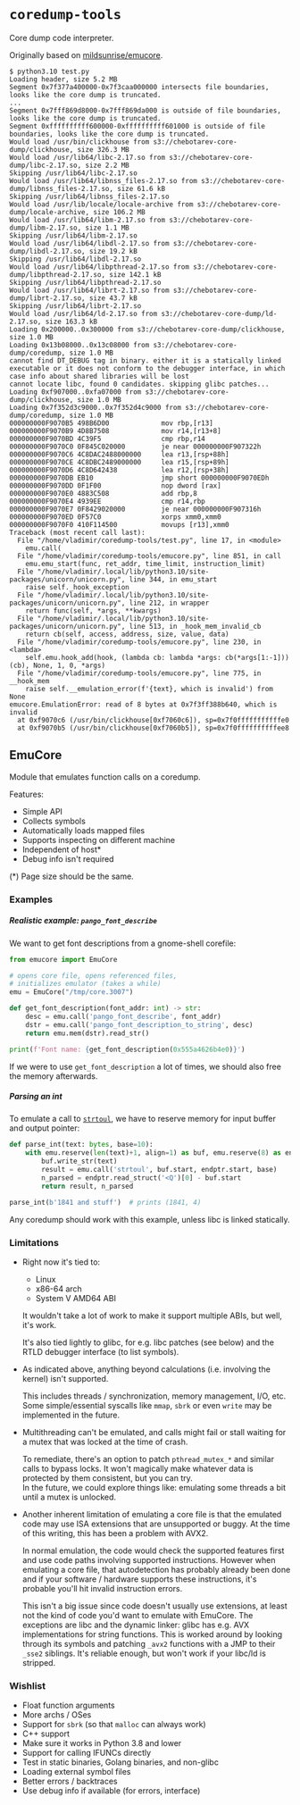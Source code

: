# `coredump-tools`

Core dump code interpreter.

Originally based on [mildsunrise/emucore](https://github.com/mildsunrise/emucore).

```
$ python3.10 test.py 
Loading header, size 5.2 MB
Segment 0x7f377a400000-0x7f3caa000000 intersects file boundaries, looks like the core dump is truncated.
...
Segment 0x7fff869d8000-0x7fff869da000 is outside of file boundaries, looks like the core dump is truncated.
Segment 0xffffffffff600000-0xffffffffff601000 is outside of file boundaries, looks like the core dump is truncated.
Would load /usr/bin/clickhouse from s3://chebotarev-core-dump/clickhouse, size 326.3 MB
Would load /usr/lib64/libc-2.17.so from s3://chebotarev-core-dump/libc-2.17.so, size 2.2 MB
Skipping /usr/lib64/libc-2.17.so
Would load /usr/lib64/libnss_files-2.17.so from s3://chebotarev-core-dump/libnss_files-2.17.so, size 61.6 kB
Skipping /usr/lib64/libnss_files-2.17.so
Would load /usr/lib/locale/locale-archive from s3://chebotarev-core-dump/locale-archive, size 106.2 MB
Would load /usr/lib64/libm-2.17.so from s3://chebotarev-core-dump/libm-2.17.so, size 1.1 MB
Skipping /usr/lib64/libm-2.17.so
Would load /usr/lib64/libdl-2.17.so from s3://chebotarev-core-dump/libdl-2.17.so, size 19.2 kB
Skipping /usr/lib64/libdl-2.17.so
Would load /usr/lib64/libpthread-2.17.so from s3://chebotarev-core-dump/libpthread-2.17.so, size 142.1 kB
Skipping /usr/lib64/libpthread-2.17.so
Would load /usr/lib64/librt-2.17.so from s3://chebotarev-core-dump/librt-2.17.so, size 43.7 kB
Skipping /usr/lib64/librt-2.17.so
Would load /usr/lib64/ld-2.17.so from s3://chebotarev-core-dump/ld-2.17.so, size 163.3 kB
Loading 0x200000..0x300000 from s3://chebotarev-core-dump/clickhouse, size 1.0 MB
Loading 0x13b08000..0x13c08000 from s3://chebotarev-core-dump/coredump, size 1.0 MB
cannot find DT_DEBUG tag in binary. either it is a statically linked executable or it does not conform to the debugger interface, in which case info about shared libraries will be lost
cannot locate libc, found 0 candidates. skipping glibc patches...
Loading 0xf907000..0xfa07000 from s3://chebotarev-core-dump/clickhouse, size 1.0 MB
Loading 0x7f352d3c9000..0x7f352d4c9000 from s3://chebotarev-core-dump/coredump, size 1.0 MB
000000000F9070B5 498B6D00             mov rbp,[r13]
000000000F9070B9 4D8B7508             mov r14,[r13+8]
000000000F9070BD 4C39F5               cmp rbp,r14
000000000F9070C0 0F845C020000         je near 000000000F907322h
000000000F9070C6 4C8DAC2488000000     lea r13,[rsp+88h]
000000000F9070CE 4C8DBC2489000000     lea r15,[rsp+89h]
000000000F9070D6 4C8D642438           lea r12,[rsp+38h]
000000000F9070DB EB10                 jmp short 000000000F9070EDh
000000000F9070DD 0F1F00               nop dword [rax]
000000000F9070E0 4883C508             add rbp,8
000000000F9070E4 4939EE               cmp r14,rbp
000000000F9070E7 0F8429020000         je near 000000000F907316h
000000000F9070ED 0F57C0               xorps xmm0,xmm0
000000000F9070F0 410F114500           movups [r13],xmm0
Traceback (most recent call last):
  File "/home/vladimir/coredump-tools/test.py", line 17, in <module>
    emu.call(
  File "/home/vladimir/coredump-tools/emucore.py", line 851, in call
    emu.emu_start(func, ret_addr, time_limit, instruction_limit)
  File "/home/vladimir/.local/lib/python3.10/site-packages/unicorn/unicorn.py", line 344, in emu_start
    raise self._hook_exception
  File "/home/vladimir/.local/lib/python3.10/site-packages/unicorn/unicorn.py", line 212, in wrapper
    return func(self, *args, **kwargs)
  File "/home/vladimir/.local/lib/python3.10/site-packages/unicorn/unicorn.py", line 513, in _hook_mem_invalid_cb
    return cb(self, access, address, size, value, data)
  File "/home/vladimir/coredump-tools/emucore.py", line 230, in <lambda>
    self.emu.hook_add(hook, (lambda cb: lambda *args: cb(*args[1:-1]))(cb), None, 1, 0, *args)
  File "/home/vladimir/coredump-tools/emucore.py", line 775, in __hook_mem
    raise self.__emulation_error(f'{text}, which is invalid') from None
emucore.EmulationError: read of 8 bytes at 0x7f3ff388b640, which is invalid
  at 0xf9070c6 (/usr/bin/clickhouse[0xf7060c6]), sp=0x7f0fffffffffffe0
  at 0xf9070b5 (/usr/bin/clickhouse[0xf7060b5]), sp=0x7f0ffffffffffee8
```

## EmuCore

Module that emulates function calls on a coredump.

Features:
 - Simple API
 - Collects symbols
 - Automatically loads mapped files
 - Supports inspecting on different machine
 - Independent of host*
 - Debug info isn't required

(*) Page size should be the same.

### Examples

##### Realistic example: `pango_font_describe`

We want to get font descriptions from a gnome-shell corefile:

```python
from emucore import EmuCore

# opens core file, opens referenced files,
# initializes emulator (takes a while)
emu = EmuCore("/tmp/core.3007")

def get_font_description(font_addr: int) -> str:
    desc = emu.call('pango_font_describe', font_addr)
    dstr = emu.call('pango_font_description_to_string', desc)
    return emu.mem(dstr).read_str()

print(f'Font name: {get_font_description(0x555a4626b4e0)}')
```

If we were to use `get_font_description` a lot of times, we should also free the memory afterwards.

##### Parsing an int

To emulate a call to [`strtoul`](https://linux.die.net/man/3/strtoul), we have to reserve memory for input buffer and output pointer:

```python
def parse_int(text: bytes, base=10):
    with emu.reserve(len(text)+1, align=1) as buf, emu.reserve(8) as endptr:
        buf.write_str(text)
        result = emu.call('strtoul', buf.start, endptr.start, base)
        n_parsed = endptr.read_struct('<Q')[0] - buf.start
        return result, n_parsed

parse_int(b'1841 and stuff')  # prints (1841, 4)
```

Any coredump should work with this example, unless libc is linked statically.


### Limitations

 - Right now it's tied to:

    - Linux
    - x86-64 arch
    - System V AMD64 ABI

   It wouldn't take a lot of work to make it support multiple ABIs, but well, it's work.

   It's also tied lightly to glibc, for e.g. libc patches (see below) and the RTLD debugger interface (to list symbols).

 - As indicated above, anything beyond calculations (i.e. involving the kernel) isn't supported.

   This includes threads / synchronization, memory management, I/O, etc. Some simple/essential syscalls like `mmap`, `sbrk` or even `write` may be implemented in the future.

 - Multithreading can't be emulated, and calls might fail or stall waiting for a mutex that was locked at the time of crash.

   To remediate, there's an option to patch `pthread_mutex_*` and similar calls to bypass locks. It won't magically make whatever data is protected by them consistent, but you can try.  
   In the future, we could explore things like: emulating some threads a bit until a mutex is unlocked.

 - Another inherent limitation of emulating a core file is that the emulated code may use ISA extensions that are unsupported or buggy. At the time of this writing, this has been a problem with AVX2.

   In normal emulation, the code would check the supported features first and use code paths involving supported instructions. However when emulating a core file, that autodetection has probably already been done and if your software / hardware supports these instructions, it's probable you'll hit invalid instruction errors.

   This isn't a big issue since code doesn't usually use extensions, at least not the kind of code you'd want to emulate with EmuCore. The exceptions are libc and the dynamic linker: glibc has e.g. AVX implementations for string functions. This is worked around by looking through its symbols and patching `_avx2` functions with a JMP to their `_sse2` siblings. It's reliable enough, but won't work if your libc/ld is stripped.


### Wishlist

 - Float function arguments
 - More archs / OSes
 - Support for `sbrk` (so that `malloc` can always work)
 - C++ support
 - Make sure it works in Python 3.8 and lower
 - Support for calling IFUNCs directly
 - Test in static binaries, Golang binaries, and non-glibc
 - Loading external symbol files
 - Better errors / backtraces
 - Use debug info if available (for errors, interface)
